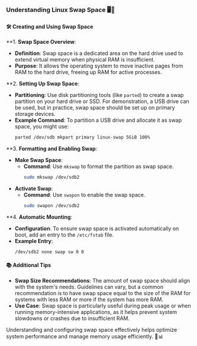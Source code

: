 ### Understanding Linux Swap Space 🖥️💾

#### 🛠 **Creating and Using Swap Space**

**1. **Swap Space Overview**:
   - **Definition**: Swap space is a dedicated area on the hard drive used to extend virtual memory when physical RAM is insufficient.
   - **Purpose**: It allows the operating system to move inactive pages from RAM to the hard drive, freeing up RAM for active processes.

**2. **Setting Up Swap Space**:
   - **Partitioning**: Use disk partitioning tools (like `parted`) to create a swap partition on your hard drive or SSD. For demonstration, a USB drive can be used, but in practice, swap space should be set up on primary storage devices.
   - **Example Command**: To partition a USB drive and allocate it as swap space, you might use:
     ```bash
     parted /dev/sdb mkpart primary linux-swap 5GiB 100%
     ```

**3. **Formatting and Enabling Swap**:
   - **Make Swap Space**:
     - **Command**: Use `mkswap` to format the partition as swap space.
       ```bash
       sudo mkswap /dev/sdb2
       ```
   - **Activate Swap**:
     - **Command**: Use `swapon` to enable the swap space.
       ```bash
       sudo swapon /dev/sdb2
       ```

**4. **Automatic Mounting**:
   - **Configuration**: To ensure swap space is activated automatically on boot, add an entry to the `/etc/fstab` file.
   - **Example Entry**:
     ```
     /dev/sdb2 none swap sw 0 0
     ```

#### 📚 **Additional Tips**

- **Swap Size Recommendations**: The amount of swap space should align with the system's needs. Guidelines can vary, but a common recommendation is to have swap space equal to the size of the RAM for systems with less RAM or more if the system has more RAM.
- **Use Case**: Swap space is particularly useful during peak usage or when running memory-intensive applications, as it helps prevent system slowdowns or crashes due to insufficient RAM.

Understanding and configuring swap space effectively helps optimize system performance and manage memory usage efficiently. 🌟📊